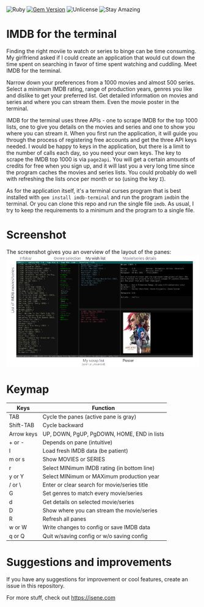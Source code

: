 
![Ruby](https://img.shields.io/badge/language-Ruby-red) [![Gem Version](https://badge.fury.io/rb/imdb-terminal.svg)](https://badge.fury.io/rb/imdb-terminal) ![Unlicense](https://img.shields.io/badge/license-Unlicense-green) ![Stay Amazing](https://img.shields.io/badge/Stay-Amazing-important)

# IMDB for the terminal

Finding the right moviie to watch or series to binge can be time consuming. My
girlfriend asked if I could create an application that would cut down the time
spent on searching in favor of time spent watching and cuddling. Meet
IMDB for the terminal.

Narrow down your preferences from a 1000 movies and almost 500 series. Select
a minimum IMDB rating, range of production years, genres you like and dislike
to get your preferred list. Get detailed information on movies and series and
where you can stream them. Even the movie poster in the terminal.

IMDB for the terminal uses three APIs - one to scrape IMDB for the top 1000
lists, one to give you details on the movies and series and one to show you
where you can stream it. When you first run the application, it will guide you
through the process of registering free accounts and get the three API keys
needed. I would be happy to keys in the application, but there is a limit to
the number of calls each day, so you need your own keys. The key to scrape the
IMDB top 1000 is via `page2api`. You will get a certain amounts of credits for
free when you sign up, and it will last you a very long time since the program
caches the movies and series lists. You could probably do well with refreshing
the lists once per month or so (using the key `I`).

As for the application itself, it's a terminal curses program that is best
installed with `gem install imdb-terminal` and run the program `imdb`in the
terminal. Or you can clone this repo and run the single file `imdb`. As usual,
I try to keep the requirements to a minimum and the program to a single file.

# Screenshot
The screenshot gives you an overview of the layout of the panes:
![IMDB-terminal screenshot](img/screenshot.png)

# Keymap

Keys       | Function
-----------|--------------------
TAB        | Cycle the panes (active pane is gray)
Shift-TAB  | Cycle backward
Arrow keys | UP, DOWN, PgUP, PgDOWN, HOME, END in lists
\+ or -     | Depends on pane (intuitive)
I          | Load fresh IMDB data (be patient)
m or s     | Show MOVIES or SERIES
r          | Select MINimum IMDB rating (in bottom line)
y or Y     | Select MINimum or MAXimum production year
/ or \\     | Enter or clear search for movie/series title
G          | Set genres to match every movie/series
d          | Get details on selected movie/series
D          | Show where you can stream the movie/series
R          | Refresh all panes
w or W     | Write changes to config or save IMDB data
q or Q     | Quit w/saving config or w/o saving config

# Suggestions and improvements
If you have any suggestions for improvement or cool features, create an issue
in this repository.

For more stuff, check out https://isene.com

